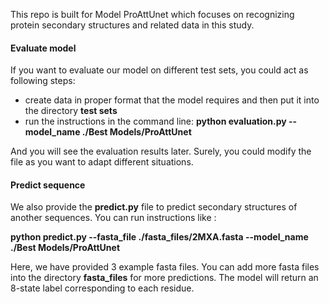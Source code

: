 This repo is built for Model ProAttUnet which focuses on recognizing protein secondary structures and related data in this study.

#### Evaluate model

If you want to evaluate our model on different test sets, you could act as following steps:

- create data in proper format that the model requires and then put it into the directory **test sets**
- run the instructions in the command line: **python evaluation.py --model_name ./Best Models/ProAttUnet**

And you will see the evaluation results later. Surely, you could modify the file as you want to adapt different situations.

#### Predict sequence

We also provide the **predict.py** file to predict secondary structures of another sequences. You can run instructions like : 

**python predict.py --fasta_file ./fasta_files/2MXA.fasta --model_name ./Best Models/ProAttUnet**

Here, we have provided 3 example fasta files. You can add more fasta files into the directory **fasta_files** for more predictions. The model will return an 8-state label corresponding to each residue.
